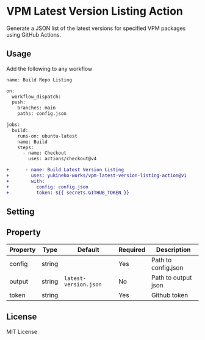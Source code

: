 # VPM Latest Version Listing Action
  
Generate a JSON list of the latest versions for specified VPM packages using GitHub Actions.

## Usage
Add the following to any workflow
```diff
name: Build Repo Listing

on: 
  workflow_dispatch:
  push:
    branches: main
    paths: config.json

jobs:
  build:
    runs-on: ubuntu-latest
    name: Build
    steps:
      - name: Checkout
        uses: actions/checkout@v4

+      - name: Build Latest Version Listing
+        uses: yukineko-works/vpm-latest-version-listing-action@v1
+        with:
+          config: config.json
+          token: ${{ secrets.GITHUB_TOKEN }}
```

## Setting


## Property

Property | Type | Default | Required | Description
--- | --- | --- | --- | ---
config | string | | Yes | Path to config.json
output | string | `latest-version.json` | No | Path to output json
token | string | | Yes | Github token

## License
MIT License